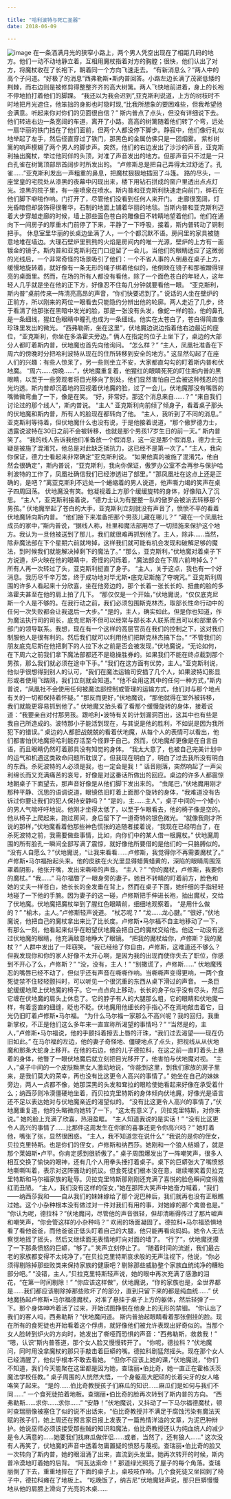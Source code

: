 ```yaml
---
 
title: "哈利波特与死亡圣器"
date: 2018-06-09  

---
```



![image](https://github.com/darling9801/darling9801.github.io/raw/master/1.jpg)
 在一条洒满月光的狭窄小路上，两个男人凭空出现在了相距几码的地方。他们一动不动地静立着，互相用魔杖指着对方的胸膛；很快，他们认出了对方，将魔杖收在了长袍下，朝着同一个方向飞速走去。
“有新消息么？”两人中的高个子问道。“好极了的消息”西弗勒斯•斯内普回答。小路左边长满了茂密低矮的荆棘，而右边则是被修剪得整整齐齐的高大树篱。两人飞快地前进着，身上的长袍不停地拍打着他们的脚踝。
“我还以为我会迟到”,亚克斯利说道，上方的树枝时不时地把月光遮住，他笨拙的身影也时隐时现,“比我所想象的要困难些，但我希望他会满意。听起来你对你们的见面很自信？”
斯内普点了点头，但没有详细说下去。他们转进右边一条宽阔的车道，离开了小路。高高的树篱随着他们转了个弯，远处一扇华丽的铁门挡在了他们面前，但两个人都没停下脚步。静寂中，他们像行礼似地举起了左手，然后径直穿过了铁门，那黑色的金属仿佛只是一团烟雾。
紫杉树篱的响声模糊了两个男人的脚步声。突然，他们的右边发出了沙沙的声音，亚克斯利抽出魔杖，举过他同伴的头顶，对准了声音发出的地方。但那声音只不过是一只白孔雀在树篱顶部昂首阔步时所发出的。
“卢修斯总是把自己弄得太过舒适了。孔雀……”亚克斯利发出一声粗重的鼻息，把魔杖狠狠地插回了斗篷。
路的尽头，一座堂皇的宅院处从漆黑的夜幕中闪现出来，楼下用钻石拼成的窗户里透出点点灯光。漆黑的院子里，有一座喷泉在喷水。斯内普和亚克斯利快速走向前门，碎石在他们脚下噼啪作响。门打开了，尽管他们没看到任何人来开门。
走廊很宽阔，灯光昏暗但却装饰得很奢华，石制的地面上铺着华丽的地毯。当斯内普和亚克斯利迈着大步穿越走廊的时候，墙上那些面色苍白的雕像目不转睛地望着他们。他们在通向下一间房子的厚重木门前停了下来，平静了一下呼吸，接着，斯内普转动了铜制把手。
休息室里华丽的长桌边坐满了人，一个个都沉默不语。房间里的家具被随意地堆在墙边。大理石壁炉里熊熊的火焰是房间内的唯一光源，壁炉的上方有一面镀金的镜子。斯内普和亚克斯利在门口逗留了一会儿，当他们的眼睛适应了这微弱的光线后，一个非常奇怪的场景吸引了他们：一个不省人事的人倒悬在桌子上方，缓慢地旋转着，就好像有一条无形的绳子绑着他似的，他倒映在镜子和那被蹭得锃亮的桌面里。然而，在场的所有人都没有看他，除了一个面色苍白的年轻人，这年轻人几乎就是坐在他的正下方，好像忍不住每几分钟就要看他一眼。
“亚克斯利，斯内普”桌前传来一阵清亮高昂的声音，“你们快要迟到了。”
说话的人坐在壁炉的正前方，所以刚来的两位一眼看去只能隐约分辨出他的轮廓。两人走近了几步，终于看清了他那张在黑暗中发光的脸，那是一张没有头发，像蛇一样的脸，他的鼻孔是一条细线，猩红色眼睛中瞳孔也成为一条细线。他实在太苍白了，苍白得简直像珍珠里发出的微光。
“西弗勒斯，坐在这里”，伏地魔边说边指着他右边最近的座位，“亚克斯利，你坐在多洛霍夫旁边。”
俩人在指定的位子上坐下了，桌边的大部分人都盯着斯内普，伏地魔也首先向他询问。
“怎么样？”
“主人，凤凰社准备在下周六的傍晚时分把哈利波特从现在的住所转移到安全的地方。”
这显然勾起了在座人们的兴趣：有些人惊呆了，另一些则坐立不安，大家都直勾勾的盯着斯内普和伏地魔。
“周六……傍晚……”，伏地魔重复着，他猩红的眼睛死死的盯住斯内普的黑眼睛，以至于一些旁观者将目光移向了别处，他们显然害怕自己会被这种残忍的目光灼透。斯内普却沉着地的回视着伏地魔的脸，过了一会儿，伏地魔那没有嘴唇的嘴微微弯曲了一下，像是在笑。
“好，非常好。那这个消息来自……？”
“来自我们讨论过的那个线人”，斯内普说。
“主人”
亚克斯利向前倾了倾身子，看着桌子那头的伏地魔和斯内普，所有人的脸现在都转向了他。
“主人，我听到了不同的消息。”
亚克斯利等待着，但伏地魔什么也没有说，于是他接着说道，“那个傲罗德力士，透露说波特在30日之前不会被转移，也就是那个男孩17岁生日的前一天。”
斯内普笑了。
“我的线人告诉我他们准备放一个假消息，这一定是那个假消息，德力士无疑是被施了混淆咒，他总是对此缺乏抵抗力，这已经不是第一次了。”
“主人，我向你保证，德力士看起来非常确定”亚克斯利说。
“如果他真的被施了混淆咒，他自然会很确定”，斯内普说，“亚克斯利，我向你保证，傲罗办公室不会再参与保护哈利波特的工作了，凤凰社确信我们已经渗透进了部里。”
“那凤凰社在这点上还是正确的，是吧？”离亚克斯利不远处一个蜷缩着的男人说道，他声嘶力竭的笑声在桌子四周回荡。
伏地魔没有笑。他凝视着上方那个缓缓旋转的身体，好像陷入了沉思。
“主人”，亚克斯利接着说，“德力士认为有整整一队的傲罗会被派去转移那个男孩。”
伏地魔举起了苍白的大手，亚克斯利立刻就没有声音了，愤愤不平的看着伏地魔转向斯内普。
“他们接下来准备把那个男孩儿藏在哪儿？”
“藏在一个凤凰社成员的家中，”斯内普说，“据线人称，社里和魔法部用尽了一切措施来保护这个地方。我认为一旦他被送到了那儿，我们就很难再抓到他了。主人，除非……当然，除非魔法部在下个星期六前就垮掉，这样我们就可能有机会发现和破解足够的魔法，到时候我们就能解决掉剩下的魔法了。”
“那么，亚克斯利，”伏地魔对着桌子下方说道，炉火映在他的眼睛中，奇怪的闪烁着，“魔法部会在下周六前垮掉么？”
所有人再一次转过了头，亚克斯利挺直了身子。
“主人，关于这点，我也有一个好消息。我历尽千辛万苦，终于成功地对毕尤斯•底克尼斯施了夺魂咒。”
亚克斯利周围的许多人看起来十分欣喜，坐在他旁边的，那个长着一张长长的、扭曲的脸的多洛霍夫甚至在他的肩上拍了几下。
“那仅仅是一个开始，”伏地魔说，“仅仅底克尼斯一个人是不够的。在我行动之前，我们必须包围斯克林杰，取部长性命行动中的任何一次失败都会让我退后一大步。”
“是的，主人，确实如此，但是你也知道，作为魔法执行司的司长，底克尼斯不但可以经常与部长本人联系而且可以和部里各个部门的领导联系。我想，现在有一个这样的高层官员在我们的控制之下，这对我们制服他人是很有利的。然后我们就可以利用他们把斯克林杰搞下台。”
“不管我们的朋友底克尼斯在他把剩下的人拉下水之前是否会被发现，”伏地魔说，“无论如何，在下周六之前我们拿下魔法部都还不是稳操胜券的。如果我们不能在终点截到那个男孩，那么我们就必须在途中下手。”
“我们在这方面有优势，主人。”亚克斯利说，他似乎很想得到别人的认可，“我们在魔法运输司安插了几个人，如果波特幻影显形或者使用飞路网，我们立刻就会知道。”
“他不会用这其中的任何一种方式，”斯内普说，“凤凰社不会使用任何被魔法部控制或管理的运输方式，他们对与那个地点有关的一切都保持着怀疑。”
“那反而更好，”伏地魔说，“那他就得在室外被转移，我们就能更容易抓到他了。”
伏地魔又抬头看了看那个缓慢旋转的身体，接着说道：“我要亲自对付那男孩。跟哈利•波特有关的计划漏洞百出，这其中也有些是我自己所造成的。波特那小子能活到现在，与其说是他的胜利，不如说是因为我所犯下的错误。”
桌边的人都胆战兢兢的看着伏地魔，从每个人的表情可以看出，他们都害怕伏地魔将哈利能存活至今怪罪于自己。然而，伏地魔却更像是在自言自语，而且眼睛仍然盯着那具没有知觉的身体。
“我太大意了，也被自己完美计划中的运气和机遇这类致命问题所耽误了。但我现在明白了，明白了过去我所没有明白的东西。杀死波特的人必须是我，也一定会是我！”
话音刚落，突然响起了一声尖利绵长而又充满痛苦的哀号，好像是对这番话所做出的回应。桌边的许多人都震惊地朝桌子下面望去，那声音好像是从他们脚下发出来的。
“虫尾巴，”伏地魔用刚才那种平静、沉思的语调说道，眼镜依旧盯着上面那个旋转的身体，“我难道没有告诉过你要让我们的犯人保持安静吗？”
“是的，主……主人”，桌子中间的一个矮小的男人气喘吁吁地说。他刚才坐得太低了，以至于乍眼看去，他的椅子像是空的。他从椅子上爬起来，跑过房间，身后留下了一道奇特的银色微光。
“就像我刚才所说的那样，”伏地魔看着他那些神色慌张的追随者接着说，“我现在已经明白了，在杀死波特之前，我需要做些事情，比如，向你们中的某人借一根魔杖。”
伏地魔周围的所有脸孔一瞬间全部写满了震惊，就好像他所要借的是他们的一只胳膊似的。
“没有人自愿么？”伏地魔说，“让我来看看……卢修斯，我觉得你不再需要魔杖了。”
卢修斯•马尔福抬起头来。他的皮肤在火光里显得蜡黄蜡黄的，深陷的眼睛周围笼罩着阴影，他张开嘴，发出来嘶哑的声音。
“主人？”
“你的魔杖，卢修斯，我要你的魔杖。”
“我……”
马尔福瞥了一眼身旁的妻子。她目不转睛的盯着前方，脸色和她的丈夫一样苍白，她长长的金发垂在背上，然而在桌子下面，她纤细的手指轻轻地碰了一下他的手腕。因为妻子的这一碰，卢修斯把手伸进长袍，抽出魔杖，交给了伏地魔。伏地魔把魔杖举到了腥红色眼睛前，细细地观察着。
“是用什么做的？”
“榆木，主人。”卢修斯轻声说道。
“杖芯呢？”
“龙……龙心腱。”
“很好，”伏地魔说，他把自己的魔杖拿出来比了比长度。卢修斯•马尔福不自主地移动了一下，有那么一刻，他看起来似乎在盼望伏地魔会把自己的魔杖交给他。他这一动没有逃过伏地魔的眼睛，他充满敌意地睁大了眼镜。
“把我的魔杖给你，卢修斯？我的魔杖？”
人群中发出了一阵窃笑。
“我已经给了你自由，卢修斯，这难道还不够么？但我发现你和你的家人好像不太开心啊，是因为我的出现而使你失去了职位，你感到不开心了么，卢修斯？”
“没，没有，主人！”
“别撒谎了，卢修斯……”
伏地魔残忍的嘴唇已经不动了，但似乎还有声音在嘶嘶作响。当嘶嘶声变得更响，一两个食死徒禁不住轻轻颤抖时，可以听见一个很沉重的东西从桌下滑过的声音。
一条巨蛇缓缓地爬上伏地魔的椅子。它一点点向上移动，长长的身子似乎没有尽头，然后它缠在伏地魔的肩头上休息了。它的脖子有人的大腿那么粗，它的眼睛和伏地魔一样，有着竖直的细缝，眨也不眨。伏地魔用他细长的手指心不在焉地敲击着它，目光仍旧盯着卢修斯•马尔福。
“为什么马尔福一家那么不高兴呢？我的回归，我重新掌权，不正是他们这么多年来一直宣称所渴望的事情吗？”
“当然是的，主人，”卢修斯•马尔福说，他的手颤抖着擦去上唇的汗珠，“我们过去渴望——现在仍旧如此。”
在马尔福的左边，他的妻子奇怪地、僵硬地点了点头，把视线从从伏地魔和那条大蛇身上移开。在他的右边，他的儿子德拉科，在这之前一直盯着头上悬着的身体，他瞥了一眼伏地魔后就立刻把目光移开了，他害怕与伏地魔对视。
“主人，”桌子中间的一个皮肤黝黑女人激动地说，“你能到这里，到我们家族的房子里来，是我们莫大的荣幸，再也没有比这更令人高兴的事情了。”
她坐在自己的妹妹旁边，两人一点都不像，她那深黑的头发和耷拉的眼睑使她看起来好像在承受着什么；纳西莎则冷漠僵硬地坐着，而贝拉克里特斯的身体倾向伏地魔，好像光是语言还不足以表达她对与伏地魔亲近的渴望似的。
“没有比这更令人高兴的事情了，”伏地魔重复道，他的头略微向她转了一下，“这太有意义了，贝拉克里特斯，对你来说。”
她的脸上充满了欣喜，热泪盈眶。
“主人知道我说的是实话！”
“没有比这更令人高兴的事情了……比那件这周发生在你家的喜事还更令你高兴吗？”
她盯着他，嘴张了张，显然很困惑。
“主人，我不知道您在说什么”
“我说的是你的侄女，贝拉克里特斯。也是你们的侄女，卢修斯和纳西莎。她刚和一个狼人结婚了，就是那个莱姆斯•卢平。你肯定感到很骄傲了。”
桌子周围爆发出了一阵嘲笑声，很多人相互交换了愉快的眼神，还有几个人用拳头捶打着桌子。桌下的巨蟒张大了嘴愤怒地嘶嘶叫着，表示对这阵骚动的抗议。但食死徒们根本没在意，继续嘲笑着贝拉克里特斯和马尔福家族的耻辱。贝拉克里特斯那刚刚还充满了喜悦的脸色瞬间变得羞红而丑陋。
“主人，我们没有这样的侄女，”她在那阵大笑声中她奋力喊着，“我们——纳西莎我和——自从我们的妹妹嫁给了那个泥巴种后，我们就再也没有正眼瞧过她。这个小杂种根本没有做过对一件对我们有用的事，对她嫁的那个禽兽也是。”
“你认为呢，德拉科？”伏地魔问，尽管他的声音很轻，但却清晰得传过了那片嘘声和嘲笑声，“你会管这样的小杂种吗？”
欢闹的场面凝固了。德拉科•马尔福恐惧地看了看他爸爸，而他爸爸正低头盯着自己的大腿，他只能再看向妈妈。她令人无法察觉地摇了摇头，然后又继续面无表情地盯向对面的墙了。
“行了”，伏地魔抚摸了一下那条愤怒的巨蟒，“够了。”
笑声立刻停止了。
“随着时间的流逝，我们最古老的家族都变得不太纯净了，”在贝拉克里特斯哀求般的无声注视下，他说，“你必须得剔除掉那些败类来保持家族的健康吧？剔除那些威胁整个家族血统纯净的糟粕部分吧。”
“没错，主人，”贝拉克里特斯轻声说，她的眼中再次充满了感激的泪花，“在第一时间剔除！”
“你应该这样做”，伏地魔说，“你的家族也是，全世界都是……我们都应该剔除掉那些败坏了的部分，直到只留下来的都是纯血统……”
伏地魔扬起卢修斯•马尔福德魔杖，对准了悬挂于桌子上方的躯体，然后轻弹了一下。那个身体呻吟着活了过来，开始试图挣脱在他身上的无形的禁锢。
“你认出了我们的客人吗，西弗勒斯？”伏地魔问道。
斯内普抬起眼睛看着那张倒挂的脸。现在所有的食死徒也开始看着这个俘虏，就好像他们被允许表现出好奇似的。当那个女人脸转到炉火的方向时，她发出了嘶哑而恐惧的声音：“西弗勒斯，救救我！”
“嗯，认识”斯内普答道，那个女人脸又慢慢转开了。
“你呢，德拉科？”伏地魔问，同时用没拿魔杖的那只手敲击着巨蟒的嘴。德拉科剧猛然摇头。现在那个女人已经清醒了，他似乎根本不敢去看她。
“但你不应该上她的课，”伏地魔说，“你们不知道，我们今天能聚在这里都是因为她，查瑞丽•伯比奇，她一直正在霍格沃茨魔法学校任教。”
桌子周围的人恍然大悟，一个身躯高大肥硕的长着尖牙的女人咯咯笑了起来。
“是的……伯比奇教授孩子们麻瓜的知识……麻瓜们是如何与我们不同……”
一个食死徒拍着地板。查瑞丽•伯比奇的脸再次转到了斯内普的方向。
“西弗勒斯……求你……求你……”
“安静！”伏地魔说，又抖动了一下马尔福德魔杖，顿时查瑞丽像被塞住了似的说不出话来，“伯比奇教授并不满足于腐蚀污染有魔法天赋的孩子们，她上周还在预言家日报上发表了一篇热情洋溢的文章，为泥巴种辩护。她说巫师必须该接受那些贼的知识和魔法，伯比奇教授还认为纯血统人的减少是令人满意的……她要我们找麻瓜做伴侣……或者，当然了，还有狼人……”
这次没有人再笑了，伏地魔的声音中透着勿庸置疑的愤怒与蔑视。查瑞丽•伯比奇的脸又一次转向了斯内普，她的眼泪涌了出来，直流到头发里。她再次转开的时候，斯内普冷漠地盯着她的后背。
“阿瓦达索命！”
那道绿光照亮了屋子的每个角落。查瑞丽倒了下去，重重地摔在了下面的桌子上，桌吱吱作响。几个食死徒又坐回到了椅子中，德拉科瘫在了地板上。
“吃晚饭了，纳吉尼”伏地魔轻声说，那只巨蟒慢慢地从他的肩膀上滑向了光亮的木桌……
